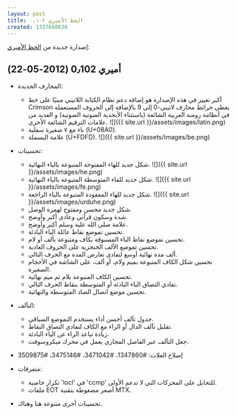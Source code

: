 ```yaml
---
layout: post
title: الخط الأميري ٠٫١٠٢
created: 1337668830
---
```

إصدارة جديدة من  [الخط الأميري](http://amirifont.org "موقع الخط الأميري"):
<!--break-->
أميري 0٫102 (2012-05-22)
------------------------
* المحارف الجديدة:
  - أكبر تغيير في هذه الإصدارة هو إضافة دعم نظام الكتابة اللاتيني مبنيًا على خط Crimson يغطي خرائط محارف لاتيني-0 إلى 9 بالإضافة إلى الحروف المستعملة في أنظامة رومنة العربية الشائعة (باستثناء الأبجدية الصوتية الصوتية) و العديد من علامات الترقيم الشائعة الأخرى.
    ![]({{ site.url }}/assets/images/latin.png)
  - باء مع ٧ صغيرة سفلية (U+08A0).
  - علامة البسملة (U+FDFD).
    ![]({{ site.url }}/assets/images/be.png)

* تحسينات:
  - شكل جديد للهاء المفتوحة المتبوعة بالياء النهائية.
    ![]({{ site.url }}/assets/images/he.png)
  - شكل جديد للفاء المتوسطة المتبوعة بالياء النهائية.
    ![]({{ site.url }}/assets/images/fe.png)
  - شكل جديد للهاء المعقودة المتبوعة بالياء الراجعة.
    ![]({{ site.url }}/assets/images/urduhe.png)
  - شكل جديد محسن ومفتوح لهمزة الوصل.
  - شدة وسكون قرآني وعادي أكبر وأوضح.
  - علامة صلى الله عليه وسلم أكبر وأوضح.
  - تحسين تموضع نقاط عائلة الباء البادئة.
  - تحسين تموضع نقاط الباء المسبوقة بكاف ومتبوعة بألف أو لام.
  - تحسين تموضع الألف الخنجرية على الحروف العادية.
  - ألف مدة نهائية أوسع لتفادي تعارض المدة مع الحرف التالي.
  - تحسين شكل الكاف المتبوعة بميم ولام، أو ألف، على الشاشة في الأحجام الصغيرة.
  - تحسين الكاف المتبوعة بلام ثم ميم نهائية.
  - تفادي التصاق الباء البادئة أو المتوسطة بنقاط الحرف التالي.
  - تحسين موضع اتصال الصاد المتوسطة والنهائية.

* التآلف:
  - جدول تآلف أحسن أداء يستخدم التموضع السياقي.
  - تقليل تآلف الدال أو الراء مع الكاف لتفادي التصاق النقاط.
  - زيادة تباعد الراء عن الياء البادئة.
  - جعل التآلف عبر الفاصل المجازي يعمل في محرك ميكروسوفت.

* إصلاح العلات: #1347860، #3471042، #3475146، #3509875

* متفرقات:
  - تكرار خاصية 'locl' في 'ccmp' للتحايل على المحركات التي لا تدعم الأولى.
  - ملفات EOT أصغر مضغوطة بتقنية MTX.

* تحسينات أخرى متنوعة هنا وهناك.
